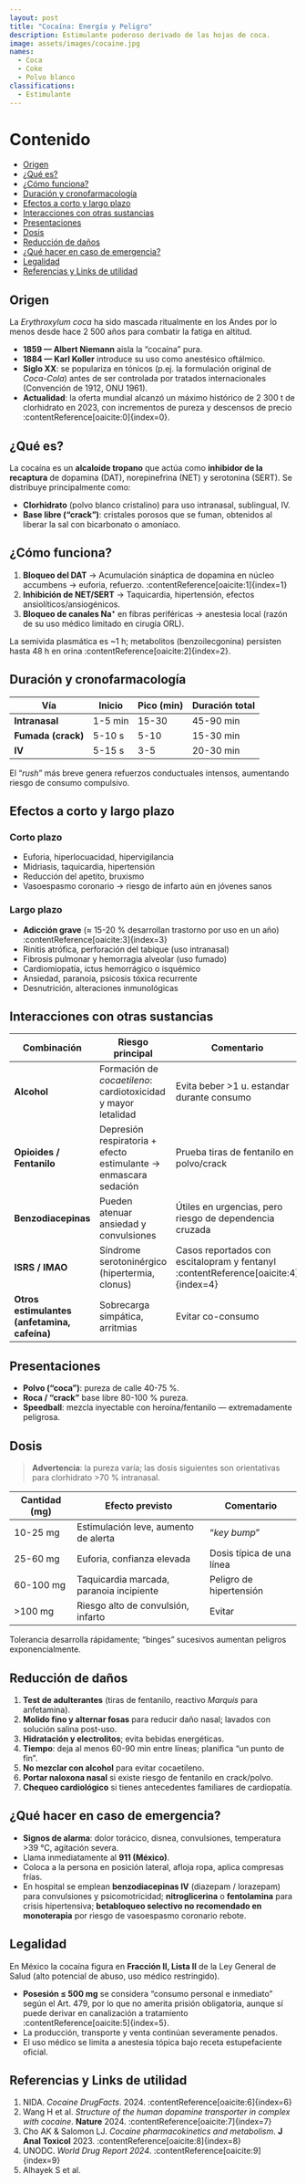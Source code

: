 ```yaml
---
layout: post
title: "Cocaína: Energía y Peligro"
description: Estimulante poderoso derivado de las hojas de coca.
image: assets/images/cocaine.jpg
names:
  - Coca
  - Coke
  - Polvo blanco
classifications:
  - Estimulante
---
```


# Contenido

- [Origen](#origen)
- [¿Qué es?](#qué-es)
- [¿Cómo funciona?](#cómo-funciona)
- [Duración y cronofarmacología](#duración-y-cronofarmacología)
- [Efectos a corto y largo plazo](#efectos-a-corto-y-largo-plazo)
- [Interacciones con otras sustancias](#interacciones-con-otras-sustancias)
- [Presentaciones](#presentaciones)
- [Dosis](#dosis)
- [Reducción de daños](#reducción-de-daños)
- [¿Qué hacer en caso de emergencia?](#qué-hacer-en-caso-de-emergencia)
- [Legalidad](#legalidad)
- [Referencias y Links de utilidad](#referencias-y-links-de-utilidad)

## Origen  

La *Erythroxylum coca* ha sido mascada ritualmente en los Andes por lo menos desde hace 2 500 años para combatir la fatiga en altitud.  

- **1859 — Albert Niemann** aisla la “cocaína” pura.  
- **1884 — Karl Koller** introduce su uso como anestésico oftálmico.  
- **Siglo XX**: se populariza en tónicos (p.ej. la formulación original de *Coca-Cola*) antes de ser controlada por tratados internacionales (Convención de 1912, ONU 1961).  
- **Actualidad**: la oferta mundial alcanzó un máximo histórico de 2 300 t de clorhidrato en 2023, con incrementos de pureza y descensos de precio :contentReference[oaicite:0]{index=0}.  

## ¿Qué es?  

La cocaína es un **alcaloide tropano** que actúa como **inhibidor de la recaptura** de dopamina (DAT), norepinefrina (NET) y serotonina (SERT). Se distribuye principalmente como:  

- **Clorhidrato** (polvo blanco cristalino) para uso intranasal, sublingual, IV.  
- **Base libre (“crack”)**: cristales porosos que se fuman, obtenidos al liberar la sal con bicarbonato o amoníaco.  

## ¿Cómo funciona?  

1. **Bloqueo del DAT** → Acumulación sináptica de dopamina en núcleo accumbens → euforia, refuerzo. :contentReference[oaicite:1]{index=1}  
2. **Inhibición de NET/SERT** → Taquicardia, hipertensión, efectos ansiolíticos/ansiogénicos.  
3. **Bloqueo de canales Na⁺** en fibras periféricas → anestesia local (razón de su uso médico limitado en cirugía ORL).  

La semivida plasmática es ~1 h; metabolitos (benzoilecgonina) persisten hasta 48 h en orina :contentReference[oaicite:2]{index=2}.

## Duración y cronofarmacología  

| Vía            | Inicio | Pico (min) | Duración total |
|----------------|--------|------------|----------------|
| **Intranasal** | 1-5 min| 15-30      | 45-90 min |
| **Fumada (crack)** | 5-10 s | 5-10      | 15-30 min |
| **IV**         | 5-15 s | 3-5        | 20-30 min |

El “*rush*” más breve genera refuerzos conductuales intensos, aumentando riesgo de consumo compulsivo.

## Efectos a corto y largo plazo  

### Corto plazo  

- Euforia, hiperlocuacidad, hipervigilancia  
- Midriasis, taquicardia, hipertensión  
- Reducción del apetito, bruxismo  
- Vasoespasmo coronario → riesgo de infarto aún en jóvenes sanos  

### Largo plazo  

- **Adicción grave** (≈ 15-20 % desarrollan trastorno por uso en un año) :contentReference[oaicite:3]{index=3}  
- Rinitis atrófica, perforación del tabique (uso intranasal)  
- Fibrosis pulmonar y hemorragia alveolar (uso fumado)  
- Cardiomiopatía, ictus hemorrágico o isquémico  
- Ansiedad, paranoia, psicosis tóxica recurrente  
- Desnutrición, alteraciones inmunológicas  

## Interacciones con otras sustancias  

| Combinación | Riesgo principal | Comentario |
|-------------|-----------------|------------|
| **Alcohol** | Formación de *cocaetileno*: cardiotoxicidad y mayor letalidad | Evita beber >1 u. estandar durante consumo |
| **Opioides / Fentanilo** | Depresión respiratoria + efecto estimulante → enmascara sedación | Prueba tiras de fentanilo en polvo/crack |
| **Benzodiacepinas** | Pueden atenuar ansiedad y convulsiones | Útiles en urgencias, pero riesgo de dependencia cruzada |
| **ISRS / IMAO** | Síndrome serotoninérgico (hipertermia, clonus) | Casos reportados con escitalopram y fentanyl :contentReference[oaicite:4]{index=4} |
| **Otros estimulantes (anfetamina, cafeína)** | Sobrecarga simpática, arritmias | Evitar co-consumo |

## Presentaciones  

- **Polvo (“coca”)**: pureza de calle 40-75 %.  
- **Roca / “crack”** base libre 80-100 % pureza.  
- **Speedball**: mezcla inyectable con heroína/fentanilo — extremadamente peligrosa.  

## Dosis  

> **Advertencia**: la pureza varía; las dosis siguientes son orientativas para clorhidrato >70 % intranasal.

| Cantidad (mg) | Efecto previsto | Comentario |
|---------------|-----------------|------------|
| 10-25 mg      | Estimulación leve, aumento de alerta | “*key bump*” |
| 25-60 mg      | Euforia, confianza elevada | Dosis típica de una línea |
| 60-100 mg     | Taquicardia marcada, paranoia incipiente | Peligro de hipertensión |
| >100 mg       | Riesgo alto de convulsión, infarto | Evitar |

Tolerancia desarrolla rápidamente; “binges” sucesivos aumentan peligros exponencialmente.

## Reducción de daños  

1. **Test de adulterantes** (tiras de fentanilo, reactivo *Marquis* para anfetamina).  
2. **Molido fino y alternar fosas** para reducir daño nasal; lavados con solución salina post-uso.  
3. **Hidratación y electrolitos**; evita bebidas energéticas.  
4. **Tiempo**: deja al menos 60-90 min entre líneas; planifica “un punto de fin”.  
5. **No mezclar con alcohol** para evitar cocaetileno.  
6. **Portar naloxona nasal** si existe riesgo de fentanilo en crack/polvo.  
7. **Chequeo cardiológico** si tienes antecedentes familiares de cardiopatía.

## ¿Qué hacer en caso de emergencia?  

- **Signos de alarma**: dolor torácico, disnea, convulsiones, temperatura >39 °C, agitación severa.  
- Llama inmediatamente al **911 (México)**.  
- Coloca a la persona en posición lateral, afloja ropa, aplica compresas frías.  
- En hospital se emplean **benzodiacepinas IV** (diazepam / lorazepam) para convulsiones y psicomotricidad; **nitroglicerina** o **fentolamina** para crisis hipertensiva; **betabloqueo selectivo no recomendado en monoterapia** por riesgo de vasoespasmo coronario rebote.

## Legalidad  

En México la cocaína figura en **Fracción II, Lista II** de la Ley General de Salud (alto potencial de abuso, uso médico restringido).  

- **Posesión ≤ 500 mg** se considera “consumo personal e inmediato” según el Art. 479, por lo que no amerita prisión obligatoria, aunque sí puede derivar en canalización a tratamiento :contentReference[oaicite:5]{index=5}.  
- La producción, transporte y venta continúan severamente penados.  
- El uso médico se limita a anestesia tópica bajo receta estupefaciente oficial.

## Referencias y Links de utilidad  

1. NIDA. *Cocaine DrugFacts*. 2024. :contentReference[oaicite:6]{index=6}  
2. Wang H et al. *Structure of the human dopamine transporter in complex with cocaine*. **Nature** 2024. :contentReference[oaicite:7]{index=7}  
3. Cho AK & Salomon LJ. *Cocaine pharmacokinetics and metabolism*. **J Anal Toxicol** 2023. :contentReference[oaicite:8]{index=8}  
4. UNODC. *World Drug Report 2024*. :contentReference[oaicite:9]{index=9}  
5. Alhayek S et al.
